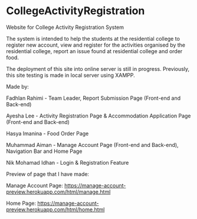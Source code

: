 # CollegeActivityRegistration
Website for College Activity Registration System

The system is intended to help the students at the residential college to register new account, view and register for the activities organised by the residential college, report an issue found at residential college and order food.

The deployment of this site into online server is still in progress. Previously, this site testing is made in local server using XAMPP.

Made by:

Fadhlan Rahimi - Team Leader, Report Submission Page (Front-end and Back-end)

Ayesha Lee - Activity Registration Page & Accommodation Application Page (Front-end and Back-end)

Hasya Imanina - Food Order Page

Muhammad Aiman - Manage Account Page (Front-end and Back-end), Navigation Bar and Home Page

Nik Mohamad Idhan - Login & Registration Feature


Preview of page that I have made:

Manage Account Page: https://manage-account-preview.herokuapp.com/html/manage.html

Home Page: https://manage-account-preview.herokuapp.com/html/home.html
